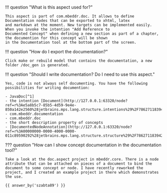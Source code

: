 !!! question "What is this aspect used for?"

    This aspect is part of com.mbeddr.doc. It allows to define Documentation nodes that can be exported to xhtml, latex
    and markdown at the moment. New targets can be implemented easily. When you invoke the intention "Add Reference to
    Documented Concept" when defining a new section as part of a chapter, the documention for this concept will be shown
    in the Documentation tool at the bottom part of the screen.

!!! question "How do I export the documentation?"

    Click make or rebuild model that contains the documentation, a new folder /doc_gen is generated.

!!! question "Should I write documentation? Do I need to use this aspect."

    Yes, code is not always self documenting. You have the following possibilities for writing documention: 

    - JavaDoc[^1] 
    - the intention [Document](http://127.0.0.1:63320/node?ref=r%3Ae5a8b5c7-85b5-4d59-9e4e-850a142e2560%28jetbrains.mps.lang.structure.intentions%29%2F7862711839424636005)
    - com.mbeddr.documentation
    - com.mbeddr.doc
    - the short description property of concepts
    - [DocumentedNodeAnnotation](http://127.0.0.1:63320/node?ref=r%3A00000000-0000-4000-0000-011c89590292%28jetbrains.mps.lang.structure.structure%29%2F7862711839422615209)

??? question "How can I show concept documentation in the documentation tool?"

    Take a look at the doc.aspect project in mbeddr.core. There is a node attribute that can be attached on pieces of a document to bind the document to some concept or node. I have recently reworked the project, and I created an example project in there which demonstrates the use.

    {{ answer_by('szabta89') }}

[^1]:[Use javadoc liberally](http://www.javapractices.com/topic/TopicAction.do?Id=60)